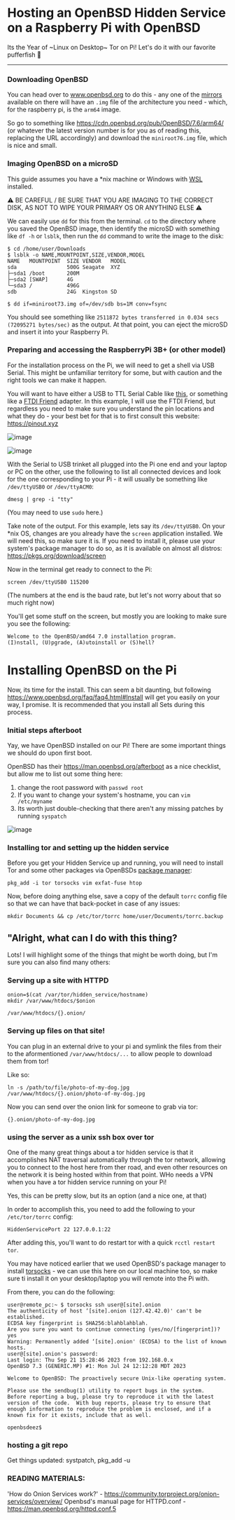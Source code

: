 # Hosting an OpenBSD Hidden Service on a Raspberry Pi with OpenBSD

Its the Year of ~Linux on Desktop~ Tor on Pi! Let's do it with our favorite pufferfish 🐡

---

### Downloading OpenBSD

You can head over to www.openbsd.org to do this - any one of the [mirrors](https://www.openbsd.org/ftp.html) available on there will have an `.img` file of the architecture you need - which, for the raspberry pi, is the `arm64` image.

So go to something like https://cdn.openbsd.org/pub/OpenBSD/7.6/arm64/ (or whatever the latest version number is for you as of reading this, replacing the URL accordingly) and download the `miniroot76.img` file, which is nice and small.

### Imaging OpenBSD on a microSD

This guide assumes you have a *nix machine or Windows with [WSL](https://learn.microsoft.com/en-us/windows/wsl/install) installed.

⚠️ BE CAREFUL / BE SURE THAT YOU ARE IMAGING TO THE CORRECT DISK, AS NOT TO WIPE YOUR PRIMARY OS OR ANYTHING ELSE ⚠️

We can easily use `dd` for this from the terminal. `cd` to the directory where you saved the OpenBSD image, then identify the microSD with something like `df -h` or `lsblk`, then run the `dd` command to write the image to the disk:

```console
$ cd /home/user/Downloads
$ lsblk -o NAME,MOUNTPOINT,SIZE,VENDOR,MODEL
NAME   MOUNTPOINT  SIZE VENDOR   MODEL
sda                500G Seagate  XYZ
├─sda1 /boot       200M 
├─sda2 [SWAP]      4G 
└─sda3 /           496G
sdb                24G  Kingston SD

$ dd if=miniroot73.img of=/dev/sdb bs=1M conv=fsync
```

You should see something like `2511872 bytes transferred in 0.034 secs (72095271 bytes/sec)` as the output. At that point, you can eject the microSD and insert it into your Raspberry Pi.

###  Preparing and accessing the RaspberryPi 3B+ (or other model)

For the installation process on the Pi, we will need to get a shell via USB Serial. This might be unfamiliar territory for some, but with caution and the right tools we can make it happen.

You will want to have either a USB to TTL Serial Cable like [this](https://www.adafruit.com/product/954), or something like a [FTDI Friend](https://learn.adafruit.com/ftdi-friend/overview) adapter. In this example, I will use the FTDI Friend, but regardless you need to make sure you understand the pin locations and what they do - your best bet for that is to first consult this website: https://pinout.xyz

![image](https://github.com/RooneyMcNibNug/OpenBSD-pi-tor-hidden-service/assets/17930955/c18c2a11-c45f-4891-a3f5-df0176eac462)

![image](https://github.com/RooneyMcNibNug/OpenBSD-pi-tor-hidden-service/assets/17930955/784921c3-a03a-4f4d-997c-142932fe5095)

With the Serial to USB trinket all plugged into the Pi one end and your laptop or PC on the other, use the following to list all connected devices and look for the one corresponding to your Pi - it will usually be something like `/dev/ttyUSB0` or `/dev/ttyACM0`:

```
dmesg | grep -i "tty"
```

(You may need to use `sudo` here.)

Take note of the output. For this example, lets say its `/dev/ttyUSB0`. On your *nix OS, changes are you already have the `screen` application installed. We will need this, so make sure it is. If you need to install it, please use your system's package manager to do so, as it is available on almost all distros: https://pkgs.org/download/screen

Now in the terminal get ready to connect to the Pi:

```
screen /dev/ttyUSB0 115200
```

(The numbers at the end is the baud rate, but let's not worry about that so much right now)

You'll get some stuff on the screen, but mostly you are looking to make sure you see the following:

```
Welcome to the OpenBSD/amd64 7.0 installation program.
(I)nstall, (U)pgrade, (A)utoinstall or (S)hell?
```
# Installing OpenBSD on the Pi

Now, its time for the install. This can seem a bit daunting, but following https://www.openbsd.org/faq/faq4.html#Install will get you easily on your way, I promise. It is recommended that you install all Sets during this process.

### Initial steps afterboot

Yay, we have OpenBSD installed on our Pi! There are some important things we should do upon first boot.

OpenBSD has their https://man.openbsd.org/afterboot as a nice checklist, but allow me to list out some thing here:

1. change the root password with `passwd root`
2. If you want to change your system's hostname, you can  `vim /etc/myname`
3. Its worth just double-checking that there aren't any missing patches by running `syspatch`

![image](https://github.com/RooneyMcNibNug/OpenBSD-pi-tor-hidden-service/assets/17930955/8a074641-deec-4b59-963a-0ed037308671)


### Installing tor and setting up the hidden service

Before you get your Hidden Service up and running, you will need to install Tor and some other packages via OpenBSDs [package manager](https://www.openbsd.org/faq/faq15.html):

```
pkg_add -i tor torsocks vim exfat-fuse htop
```

Now, before doing anything else, save a copy of the default `torrc` config file so that we can have that back-pocket in case of any issues:

```
mkdir Documents && cp /etc/tor/torrc home/user/Documents/torrc.backup
```

## "Alright, what can I do with this thing?

Lots! I will highlight some of the things that might be worth doing, but I'm sure you can also find many others:

### Serving up a site with HTTPD
```
onion=$(cat /var/tor/hidden_service/hostname)
mkdir /var/www/htdocs/$onion
```

```
/var/www/htdocs/{}.onion/
```
### Serving up files on that site!
You can plug in an external drive to your pi and symlink the files from their to the aformentioned `/var/www/htdocs/...` to allow people to download them from tor!

Like so:

```console
ln -s /path/to/file/photo-of-my-dog.jpg /var/www/htdocs/{}.onion/photo-of-my-dog.jpg
```

Now you can send over the onion link for someone to grab via tor:

```
{}.onion/photo-of-my-dog.jpg
```

### using the server as a unix ssh box over tor

One of the many great things about a tor hidden service is that it accomplishes NAT traversal automatically through the tor network, allowing you to connect to the host here from ther road, and even other resources on the network it is being hosted within from that point. WHo needs a VPN when you have a tor hidden service running on your Pi!

Yes, this can be pretty slow, but its an option (and a nice one, at that)

In order to accomplish this, you need to add the following to your `/etc/tor/torrc` config:


```
HiddenServicePort 22 127.0.0.1:22
```

After adding this, you'll want to do restart tor with a quick `rcctl restart tor`.

You may have noticed earlier that we used OpenBSD's package manager to install [torsocks](https://gitlab.torproject.org/tpo/core/torsocks/) - we can use this here on our local machine too, so make sure ti install it on your desktop/laptop you will remote into the Pi with. 

From there, you can do the following:

```console
user@remote_pc:~ $ torsocks ssh user@[site].onion
The authenticity of host ‘[site].onion (127.42.42.0)' can't be established.
ECDSA key fingerprint is SHA256:blahblahblah.
Are you sure you want to continue connecting (yes/no/[fingerprint])? yes
Warning: Permanently added ‘[site].onion' (ECDSA) to the list of known hosts.
user@[site].onion's password:
Last login: Thu Sep 21 15:28:46 2023 from 192.168.0.x
OpenBSD 7.3 (GENERIC.MP) #1: Mon Jul 24 12:12:28 MDT 2023

Welcome to OpenBSD: The proactively secure Unix-like operating system.

Please use the sendbug(1) utility to report bugs in the system.
Before reporting a bug, please try to reproduce it with the latest
version of the code.  With bug reports, please try to ensure that
enough information to reproduce the problem is enclosed, and if a
known fix for it exists, include that as well.

openbsdeez$
```

### hosting a git repo

Get things updated: systpatch, pkg_add -u

### READING MATERIALS:

'How do Onion Services work?' - https://community.torproject.org/onion-services/overview/
Openbsd's manual page for HTTPD.conf - https://man.openbsd.org/httpd.conf.5
